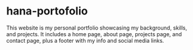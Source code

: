 # hana-portofolio
This website is my personal portfolio showcasing my background, skills, and projects. It includes a home page, about page, projects page, and contact page, plus a footer with my info and social media links.
